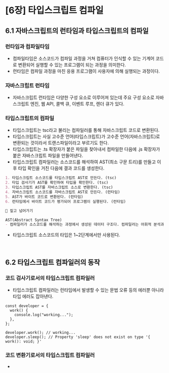# [6장] 타입스크립트 컴파일
## 6.1 자바스크립트의 런타임과 타입스크립트의 컴파일
### 런타임과 컴파일타임
- 컴파일타임은 소스코드가 컴파일 과정을 거쳐 컴퓨터가 인식할 수 있는 기계어 코드로 변환되어 실행할 수 있는 프로그램이 되는 과정을 의미한다.
- 런타임은 컴파일 과정을 마친 응용 프로그램이 사용자에 의해 실행되는 과정이다.

### 자바스크립트 런타임
- 자바스크립트 런타임은 다양한 구성 요소로 이루어져 있는데 주요 구성 요소로 자바스크립트 엔진, 웹 API, 콜백 큐, 이벤트 루프, 렌더 큐가 있다.

### 타입스크립트의 컴파일
- 타입스크립트는 tsc라고 불리는 컴파일러를 통해 자바스크립트 코드로 변환된다.
- 타입스크립트는 사실 고수준 언어(타입스크립트)가 고수준 언어(자바스크립트)로 변환되는 것이라서 트랜스파일이라고 부르기도 한다.
- 타입스크립트는 .ts 확장자가 붙은 파일을 찾아내서 컴파일한 다음에 .js 확장자가 붙은 자바스크립트 파일을 만들어낸다.
- 타입스크립트 컴파일러는 소스코드를 해석하여 AST(최소 구문 트리)를 만들고 이후 타입 확인을 거친 다음에 결과 코드를 생성한다.
```md
1. 타입스크립트 소스코드를 타입스크립트 AST로 만든다. (tsc)
2. 타입 검사기가 AST를 확인하여 타입을 확인한다. (tsc)
3. 타입스크립트 AST를 자바스크립트 소스로 변환한다. (tsc)
4. 자바스크립트 소스코드를 자바스크립트 AST로 만든다. (런타임)
5. AST가 바이트 코드로 변환된다. (런타임)
6. 런타임에서 바이트 코드가 평가되어 프로그램이 실행된다. (런타임)
```
```md
🧐 짚고 넘어가기

AST(Abstract Syntax Tree)
- 컴파일러가 소스코드를 해석하는 과정에서 생성된 데이터 구조다. 컴파일러는 어휘적 분석과 구문 분석을 통해 소스코드를 노드 단위의 트리 구조로 구성한다.
```
- 타입스크립트 소스코드의 타입은 1~2단계에서만 사용된다.

<br/>

## 6.2 타입스크립트 컴파일러의 동작
### 코드 검사기로서의 타입스크립트 컴파일러
- 타입스크립트 컴파일러는 런타임에서 발생할 수 있는 문법 오류 등의 에러뿐 아니라 타입 에러도 잡아낸다.
```tsx
const developer = {
  work() {
    console.log("working...");
  },
};

developer.work(); // working...
developer.sleep(); // Property 'sleep' does not exist on type '{ work(): void; }'
```

### 코드 변환기로서의 타입스크립트 컴파일러
- 
